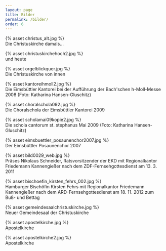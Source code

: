 ```yaml
---
layout: page
title: Bilder
permalink: /bilder/
order: 6
---
```


{% asset christus_alt.jpg %}  
Die Christuskirche damals...

{% asset christuskirchehoch2.jpg %}  
und heute

{% asset orgelblickquer.jpg %}  
Die Christuskirche von innen

{% asset kantoreihmoll2.jpg %}  
Die Eimsbüttler Kantorei bei der Aufführung der Bach'schen h-Moll-Messe
2008 (Foto: Katharina Hansen-Gluschitz)

{% asset choralschola092.jpg %}  
Die Choralschola der Eimsbüttler Kantorei 2009

{% asset scholamai09kopie2.jpg %}  
Die schola cantorum st. stephanus Mai 2009
(Foto: Katharina Hansen-Gluschitz)

{% asset eimsbuettler_posaunenchor2007.jpg %}  
Der Eimsbüttler Posaunenchor 2007

{% asset bild0029_web.jpg %}  
Präses Nikolaus Schneider, Ratsvorsitzender der EKD
mit Regionalkantor Friedemann Kannengießer
nach dem ZDF-Fernsehgottesdienst am 13. 3. 2011

{% asset bischoefin_kirsten_fehrs_002.jpg %}  
Hamburger Bischöfin Kirsten Fehrs
mit Regionalkantor Friedemann Kannengießer
nach dem ARD-Fernsehgottesdienst
am 18. 11. 2012 zum Buß- und Bettag

{% asset gemeindesaalchristuskirche.jpg %}  
Neuer Gemeindesaal der Christuskirche

{% asset apostelkirche.jpg %}  
Apostelkirche

{% asset apostelkirche2.jpg %}  
Apostelkirche
